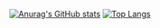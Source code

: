 [![Anurag's GitHub stats](https://github-readme-stats.vercel.app/api?username=RenanPaixao&hide=issues&count_private=true&show_icons=true&theme=midnight-purple&)](https://github.com/anuraghazra/github-readme-stats)
[![Top Langs](https://github-readme-stats.vercel.app/api/top-langs/?username=RenanPaixao&card_width=390&layout=compact&theme=midnight-purple)](https://github.com/anuraghazra/github-readme-stats)


<!--
**RenanPaixao/RenanPaixao** is a ✨ _special_ ✨ repository because its `README.md` (this file) appears on your GitHub profile.

Here are some ideas to get you started:

- 🔭 I’m currently working on ...
- 🌱 I’m currently learning ...
- 👯 I’m looking to collaborate on ...
- 🤔 I’m looking for help with ...
- 💬 Ask me about ...
- 📫 How to reach me: ...
- 😄 Pronouns: ...
- ⚡ Fun fact: ...
-->
